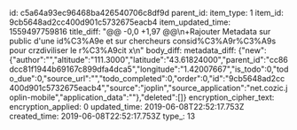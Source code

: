 id: c5a64a93ec96468ba426540706c8df9d
parent_id: 
item_type: 1
item_id: 9cb5648ad2cc400d901c5732675eacb4
item_updated_time: 1559497759816
title_diff: "@@ -0,0 +1,97 @@\n+Rajouter Metadata sur public d'une id%C3%A9e et sur chercheurs consid%C3%A9r%C3%A9s pour crzdiviliser le r%C3%A9cit x\n"
body_diff: 
metadata_diff: {"new":{"author":"","altitude":"111.3000","latitude":"43.61824000","parent_id":"cc86dcc81f1944b69167c899dfa4dca5","longitude":"1.42007667","is_todo":0,"todo_due":0,"source_url":"","todo_completed":0,"order":0,"id":"9cb5648ad2cc400d901c5732675eacb4","source":"joplin","source_application":"net.cozic.joplin-mobile","application_data":""},"deleted":[]}
encryption_cipher_text: 
encryption_applied: 0
updated_time: 2019-06-08T22:52:17.753Z
created_time: 2019-06-08T22:52:17.753Z
type_: 13